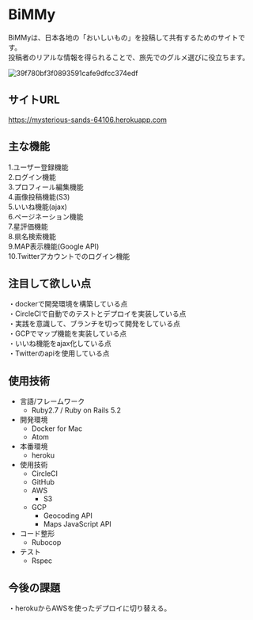 # BiMMy

BiMMyは、日本各地の「おいしいもの」を投稿して共有するためのサイトです。  
投稿者のリアルな情報を得られることで、旅先でのグルメ選びに役立ちます。   

![39f780bf3f0893591cafe9dfcc374edf](https://user-images.githubusercontent.com/50498102/67700338-2124b880-f9f1-11e9-9628-badf2e12faf3.jpg)


## サイトURL
https://mysterious-sands-64106.herokuapp.com

## 主な機能

1.ユーザー登録機能  
2.ログイン機能  
3.プロフィール編集機能  
4.画像投稿機能(S3)  
5.いいね機能(ajax)  
6.ページネーション機能  
7.星評価機能  
8.県名検索機能  
9.MAP表示機能(Google API)  
10.Twitterアカウントでのログイン機能  

## 注目して欲しい点
・dockerで開発環境を構築している点  
・CircleCIで自動でのテストとデプロイを実装している点  
・実践を意識して、ブランチを切って開発をしている点  
・GCPでマップ機能を実装している点  
・いいね機能をajax化している点  
・Twitterのapiを使用している点  

## 使用技術
- 言語/フレームワーク
    - Ruby2.7 / Ruby on Rails 5.2
- 開発環境
    - Docker for Mac
    - Atom
- 本番環境
    - heroku
- 使用技術
    - CircleCI
    - GitHub
    - AWS
        - S3
    - GCP
        - Geocoding API
        - Maps JavaScript API
- コード整形
    - Rubocop
- テスト
    - Rspec

## 今後の課題
・herokuからAWSを使ったデプロイに切り替える。
